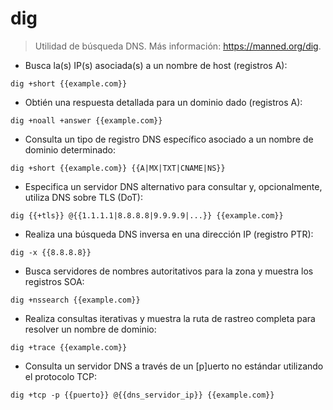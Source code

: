 # dig

> Utilidad de búsqueda DNS.
> Más información: <https://manned.org/dig>.

- Busca la(s) IP(s) asociada(s) a un nombre de host (registros A):

`dig +short {{example.com}}`

- Obtién una respuesta detallada para un dominio dado (registros A):

`dig +noall +answer {{example.com}}`

- Consulta un tipo de registro DNS específico asociado a un nombre de dominio determinado:

`dig +short {{example.com}} {{A|MX|TXT|CNAME|NS}}`

- Especifica un servidor DNS alternativo para consultar y, opcionalmente, utiliza DNS sobre TLS (DoT):

`dig {{+tls}} @{{1.1.1.1|8.8.8.8|9.9.9.9|...}} {{example.com}}`

- Realiza una búsqueda DNS inversa en una dirección IP (registro PTR):

`dig -x {{8.8.8.8}}`

- Busca servidores de nombres autoritativos para la zona y muestra los registros SOA:

`dig +nssearch {{example.com}}`

- Realiza consultas iterativas y muestra la ruta de rastreo completa para resolver un nombre de dominio:

`dig +trace {{example.com}}`

- Consulta un servidor DNS a través de un [p]uerto no estándar utilizando el protocolo TCP:

`dig +tcp -p {{puerto}} @{{dns_servidor_ip}} {{example.com}}`
